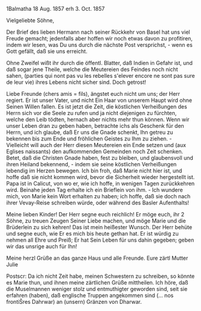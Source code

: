  1Balmatha 18 Aug. 1857
 erh 3. Oct. 1857

Vielgeliebte Söhne,

Der Brief des lieben Hermann nach seiner Rückkehr von Basel hat uns viel Freude gemacht; jedenfalls aber hoffen wir noch etwas davon zu profitiren, indem wir lesen, was Du uns durch die nächste Post versprichst, - wenn es Gott gefällt, daß sie uns erreicht.

Ohne Zweifel wißt ihr durch die öffentl. Blatter, daß Indien in Gefahr ist, und daß sogar jene Theile, welche die Meutereien des Feindes noch nicht sahen, (parties qui nont pas vu les rebelles s'elever encore ne sont pas sure de leur vie) ihres Lebens nicht sicher sind. Doch getrost!

Liebe Freunde (chers amis = fils), ängstet euch nicht um uns; der Herr regiert. Er ist unser Vater, und nicht Ein Haar von unserem Haupt wird ohne Seinen Willen fallen. Es ist jetzt die Zeit, die köstlichen Verheißungen des Herrn sich vor die Seele zu rufen und ja nicht diejenigen zu fürchten, welche den Leib tödten, hernach aber nichts mehr thun können. Wenn wir unser Leben dran zu geben haben, betrachte ichs als Geschenk für den Herrn, und ich glaube, daß Er uns die Gnade schenkt, Ihn getreu zu bekennen bis zum Ende und fröhlichen Geistes zu Ihm zu ziehen. - Vielleicht will auch der Herr diesen Meutereien ein Ende setzen und (aux Eglises naissants) den aufkommenden Gemeinden noch Zeit schenken. Betet, daß die Christen Gnade haben, fest zu bleiben, und glaubensvoll und ihren Heiland bekennend, - indem sie seine köstlichen Verheißungen lebendig im Herzen bewegen. 
Ich bin froh, daß Marie nicht hier ist, und hoffe daß sie nicht kommen wird, bevor die Sicherheit wieder hergestellt ist. Papa ist in Calicut, von wo er, wie ich hoffe, in wenigen Tagen zurückkehren wird. Beinahe jeden Tag erhalte ich ein Brieflein von ihm. - Ich wundere mich, von Marie kein Wort erhalten zu haben; ich hoffe, daß sie doch nach ihrer Vevay-Reise schreiben würde, oder während des Basler Aufenthalts!

Meine lieben Kinder! Der Herr segne euch reichlich! Er möge euch, ihr 2 Söhne, zu treuen Zeugen Seiner Liebe machen, und möge Marie und die Brüderlein zu sich kehren! Das ist mein heißester Wunsch. Der Herr behüte und segne euch, wie Er es mich bis heute gethan hat. Er ist würdig zu nehmen all Ehre und Preiß; Er hat Sein Leben für uns dahin gegeben; geben wir das unsrige auch für Ihn!

Meine herzl Grüße an das ganze Haus und alle Freunde.
 Eure zärtl Mutter
 Julie

Postscr:
Da ich nicht Zeit habe, meinen Schwestern zu schreiben, so könnte es Marie thun, und ihnen meine zärtlichen Grüße mittheilen. Ich höre, daß die Muselmannen weniger stolz und entmuthigter geworden sind, seit sie erfahren (haben), daß englische Truppen angekommen sind (… nos frontiŠres Dahrwar) an (unsern) Gränzen von Dharwar.


